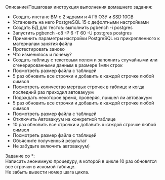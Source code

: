 <div class="text text_p-small text_default text_bold">Описание/Пошаговая инструкция выполнения домашнего задания:</div>

<div class="text text_p-small text_default learning-markdown js-learning-markdown"><ul>
<li>Создать инстанс ВМ с 2 ядрами и 4 Гб ОЗУ и SSD 10GB</li>
<li>Установить на него PostgreSQL 15 с дефолтными настройками</li>
<li>Создать БД для тестов: выполнить pgbench -i postgres</li>
<li>Запустить pgbench -c8 -P 6 -T 60 -U postgres postgres</li>
<li>Применить параметры настройки PostgreSQL из прикрепленного к материалам занятия файла</li>
<li>Протестировать заново</li>
<li>Что изменилось и почему?</li>
<li>Создать таблицу с текстовым полем и заполнить случайными или сгенерированными данным в размере 1млн строк</li>
<li>Посмотреть размер файла с таблицей</li>
<li>5 раз обновить все строчки и добавить к каждой строчке любой символ</li>
<li>Посмотреть количество мертвых строчек в таблице и когда последний раз приходил автовакуум</li>
<li>Подождать некоторое время, проверяя, пришел ли автовакуум</li>
<li>5 раз обновить все строчки и добавить к каждой строчке любой символ</li>
<li>Посмотреть размер файла с таблицей</li>
<li>Отключить Автовакуум на конкретной таблице</li>
<li>10 раз обновить все строчки и добавить к каждой строчке любой символ</li>
<li>Посмотреть размер файла с таблицей</li>
<li>Объясните полученный результат</li>
<li>Не забудьте включить автовакуум)</li>
</ul>
<p>Задание со *:<br>Написать анонимную процедуру, в которой в цикле 10 раз обновятся все строчки в искомой таблице.<br>Не забыть вывести номер шага цикла.</p>
</div>
